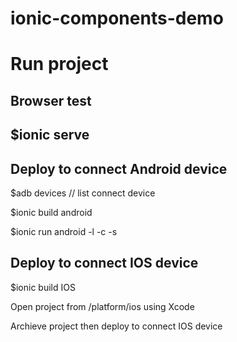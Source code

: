 # ionic-components-demo

<h1>Run project</h1>

<h2>Browser test<h2>
<p>$ionic serve</p>

<h2>Deploy to connect Android device</h2>
<p>$adb devices // list connect device</p>
<p>$ionic build android</p>
<p>$ionic run android -l -c -s</p>


<h2>Deploy to connect IOS device</h2>
<p>$ionic build IOS</p>
<p>Open project from /platform/ios using Xcode</p>
<p>Archieve project then deploy to connect IOS device</P>

